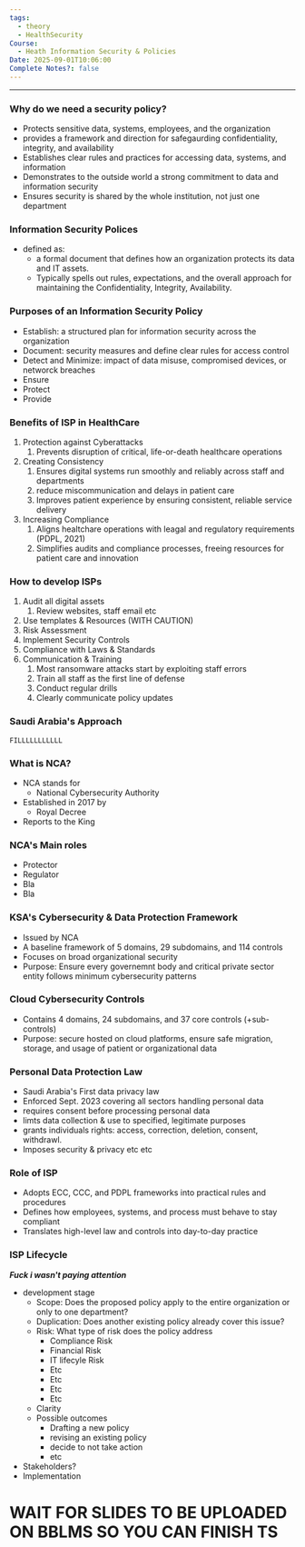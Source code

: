 ```yaml
---
tags:
  - theory
  - HealthSecurity
Course:
  - Heath Information Security & Policies
Date: 2025-09-01T10:06:00
Complete Notes?: false
---
```

---
### Why do we need a security policy?
-  Protects sensitive data, systems, employees, and the organization
- provides a framework and direction for safegaurding confidentiality, integrity, and availability
- Establishes clear rules and practices for accessing data, systems, and information
- Demonstrates to the outside world a strong commitment to data and information security
- Ensures security is shared by the whole institution, not just one department
### Information Security Polices
- defined as:
	- a formal document that defines how an organization protects its data and IT assets.
	- Typically spells out rules, expectations, and the overall approach for maintaining the Confidentiality, Integrity, Availability.
### Purposes of an Information Security Policy
- Establish: a structured plan for information security across the organization
- Document: security measures and define clear rules for access control
- Detect and Minimize: impact of data misuse, compromised devices, or networck breaches
- Ensure
- Protect
- Provide
### Benefits of ISP in HealthCare
1. Protection against Cyberattacks
	1. Prevents disruption of critical, life-or-death healthcare operations
2. Creating Consistency
	1. Ensures digital systems run smoothly and reliably across staff and departments
	2. reduce miscommunication and delays in patient care
	3. Improves patient experience by ensuring consistent, reliable service delivery
3. Increasing Compliance
	1. Aligns healtchare operations with leagal and regulatory requirements (PDPL, 2021)
	2. Simplifies audits and compliance processes, freeing resources for patient care and innovation
### How to develop ISPs
1. Audit all digital assets
	1. Review websites, staff email etc
2. Use templates & Resources (WITH CAUTION)
3. Risk Assessment
4. Implement Security Controls
5. Compliance with Laws & Standards
6. Communication & Training
	1. Most ransomware attacks start by exploiting staff errors
	2. Train all staff as the first line of defense
	3. Conduct regular drills
	4. Clearly communicate policy updates
### Saudi Arabia's Approach
	FILLLLLLLLLLL
### What is NCA?
- NCA stands for
	- National Cybersecurity Authority
- Established in 2017 by
	- Royal Decree
- Reports to the King
### NCA's Main roles
- Protector
- Regulator
- Bla
- Bla
### KSA's Cybersecurity & Data Protection Framework
- Issued by NCA
- A baseline framework of 5 domains, 29 subdomains, and 114 controls
- Focuses on broad organizational security
- Purpose: Ensure every governemnt body and critical private sector entity follows minimum cybersecurity patterns
### Cloud Cybersecurity Controls
- Contains 4 domains, 24 subdomains, and 37 core controls (+sub-controls)
- Purpose: secure hosted on cloud platforms, ensure safe migration, storage, and usage of patient or organizational data
### Personal Data Protection Law
- Saudi Arabia's First data privacy law
- Enforced Sept. 2023 covering all sectors handling personal data
- requires consent before processing personal data
- limts data collection & use to specified, legitimate purposes
- grants individuals rights: access, correction, deletion, consent, withdrawl.
- Imposes security & privacy etc etc
### Role of ISP
- Adopts ECC, CCC, and PDPL frameworks into practical rules and procedures
- Defines how employees, systems, and process must behave to stay compliant
- Translates high-level law and controls into day-to-day practice
### ISP Lifecycle
***Fuck i wasn't paying attention***
- development stage
	- Scope: Does the proposed policy apply to the entire organization or only to one department?
	- Duplication: Does another existing policy already cover this issue?
	- Risk: What type of risk does the policy address
		- Compliance Risk
		- Financial Risk
		- IT lifecyle Risk
		- Etc
		- Etc
		- Etc
		- Etc
	- Clarity
	- Possible outcomes
		- Drafting a new policy
		- revising an existing policy
		- decide to not take action
		- etc
- Stakeholders?
- Implementation
# WAIT FOR SLIDES TO BE UPLOADED ON BBLMS SO YOU CAN FINISH TS

	